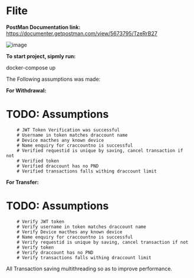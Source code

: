 # Flite

**PostMan Documentation link:**
https://documenter.getpostman.com/view/5673795/TzeRrB27

![image](https://user-images.githubusercontent.com/16105527/121635621-75719480-ca7e-11eb-8040-bf7876ae0483.png)

**To start project, sipmly run:**

docker-compose up

The Following assumptions was made:

**For Withdrawal:**
# TODO: Assumptions 
        # JWT Token Verification was successful 
        # Username in token matches draccount name
        # Device macthes any known device
        # Name enquiry for craccountno is successful
        # Verified requestid is unique by saving, cancel transaction if not
        # Verified token
        # Verified draccount has no PND
        # Verified transactions falls withing draccount limit
        
**For Transfer:**
# TODO: Assumptions
        # Verify JWT token
        # Verify username in token matches draccount name
        # Verify Device macthes any known device
        # Name enquiry for craccountno is successful
        # Verify requestid is unique by saving, cancel transaction if not
        # Verify token
        # Verify draccount has no PND
        # Verify transactions falls withing draccount limit
        
All Transaction saving multithreading so as to improve performance. 
        
